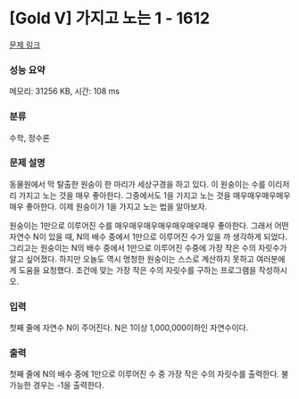 # [Gold V] 가지고 노는 1 - 1612 

[문제 링크](https://www.acmicpc.net/problem/1612) 

### 성능 요약

메모리: 31256 KB, 시간: 108 ms

### 분류

수학, 정수론

### 문제 설명

<p>동물원에서 막 탈출한 원숭이 한 마리가 세상구경을 하고 있다. 이 원숭이는 수를 이리저리 가지고 노는 것을 매우 좋아한다. 그중에서도 1을 가지고 노는 것을 매우매우매우매우매우 좋아한다. 이제 원숭이가 1을 가지고 노는 법을 알아보자.</p>

<p>원숭이는 1만으로 이루어진 수를 매우매우매우매우매우매우매우 좋아한다. 그래서 어떤 자연수 N이 있을 때, N의 배수 중에서 1만으로 이루어진 수가 있을 까 생각하게 되었다. 그리고는 원숭이는 N의 배수 중에서 1만으로 이루어진 수중에 가장 작은 수의 자릿수가 알고 싶어졌다. 하지만 오늘도 역시 멍청한 원숭이는 스스로 계산하지 못하고 여러분에게 도움을 요청했다. 조건에 맞는 가장 작은 수의 자릿수를 구하는 프로그램을 작성하시오.</p>

### 입력 

 <p>첫째 줄에 자연수 N이 주어진다. N은 1이상 1,000,000이하인 자연수이다.</p>

### 출력 

 <p>첫째 줄에 N의 배수 중에 1만으로 이루어진 수 중 가장 작은 수의 자릿수를 출력한다. 불가능한 경우는 -1을 출력한다.</p>

